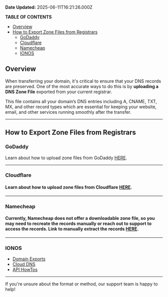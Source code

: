 **Date Updated:** 2025-06-11T16:21:26.000Z

**TABLE OF CONTENTS**

* [Overview](#Overview)
* [How to Export Zone Files from Registrars](#How-to-Export-Zone-Files-from-Registrars)  
   * [GoDaddy](#GoDaddy)  
   * [Cloudflare](#Cloudflare)  
   * [Namecheap](#Namecheap)  
   * [IONOS](#IONOS)

  
## **Overview**

When transferring your domain, it's critical to ensure that your DNS records are preserved. One of the most accurate ways to do this is by **uploading a DNS Zone File** exported from your current registrar.

This file contains all your domain’s DNS entries including A, CNAME, TXT, MX, and other record types which are essential for keeping your website, email, and other services running smoothly after the transfer.

---

## **How to Export Zone Files from Registrars**

### **GoDaddy**

Learn about how to upload zone files from GoDaddy [HERE](https://www.godaddy.com/en-in/help/export-my-domains-zone-file-records-4166).

---

### Cloudflare

#### Learn about how to upload zone files from Cloudflare [HERE](https://developers.cloudflare.com/dns/manage-dns-records/how-to/import-and-export/).

---

### **Namecheap**

#### Currently, Namecheap does not offer a downloadable zone file, so you may need to recreate the records manually or reach out to support to access the records. Link to manually extract the records [HERE](https://gist.github.com/ashleykleynhans/69e4fb525d4f32d766313d3f9d22b688).

---

### **IONOS**

* [Domain Exports](https://www.ionos.com/help/domains/general-information-about-domain-usage/domain-exports/)
* [Cloud DNS](https://docs.ionos.com/cloud/network-services/cloud-dns)[](https://docs.ionos.com/cloud/network-services/cloud-dns/api-how-tos/export-dns-zone)
* [API HowTos](https://docs.ionos.com/cloud/network-services/cloud-dns/api-how-tos/export-dns-zone)

---

If you're unsure about the format or method, our support team is happy to help!